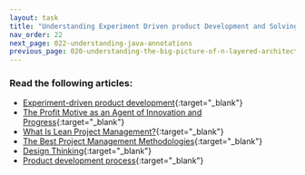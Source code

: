 ```yaml
---
layout: task
title: "Understanding Experiment Driven product Development and Solving Customer Problems"
nav_order: 22
next_page: 022-understanding-java-annotations
previous_page: 020-understanding-the-big-picture-of-n-layered-architecture
---
```

### Read the following articles:
- [Experiment-driven product development](https://medium.com/@divitomatteo/experiment-driven-product-development-33a83f318a11){:target="_blank"}
- [The Profit Motive as an Agent of Innovation and Progress](https://www.capitalismmagazine.com/2022/08/the-profit-motive-as-an-agent-of-innovation-and-progress-part-1/){:target="_blank"}
- [What Is Lean Project Management?](https://leantime.io/what-is-lean-project-management/){:target="_blank"}
- [The Best Project Management Methodologies](https://leantime.io/project-management-methodologies/){:target="_blank"}
- [Design Thinking](https://support.leantime.io/en/article/design-thinking-67m7w0/){:target="_blank"}
- [Product development process](https://asana.com/resources/product-development-process){:target="_blank"}